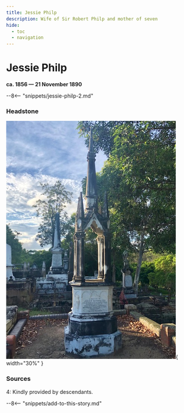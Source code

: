 ```yaml
---
title: Jessie Philp
description: Wife of Sir Robert Philp and mother of seven
hide:
  - toc
  - navigation 
---
```


# Jessie Philp

**ca. 1856 — 21 November 1890**

--8<-- "snippets/jessie-philp-2.md"


### Headstone

![Jessie Philp headstone](../assets/jessie-philp-headstone.jpg){ width="30%" }

### Sources

4: Kindly provided by descendants.

--8<-- "snippets/add-to-this-story.md"